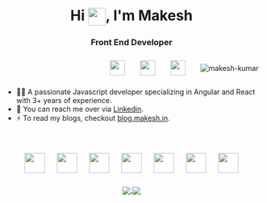 
<!-- https://media.tenor.com/Zh_jzyMKfn0AAAAi/wave-hello.gif -->
<!-- https://media.tenor.com/e3GqicbfhMYAAAAi/get-greeting-get-greetings.gif -->

<h1 align="center">Hi <img align="center" src="https://media.tenor.com/Zh_jzyMKfn0AAAAi/wave-hello.gif" width="35" height="35"/>, I'm Makesh</h1>
<h3 align="center">Front End Developer</h3>

<div align=center style="display: flex; align-items: center; justify-content: end; gap: 10px">
<a href="https://linkedin.com/in/makesh-kumar/"><img src="https://cdn.cdnlogo.com/logos/l/66/linkedin-icon.svg" width="30" hspace="10" vspace="10"></a>
  <a href="https://codepen.io/makesh-kumar"><img src="https://cdn.cdnlogo.com/logos/c/77/codepen-icon.svg" width="30" hspace="10" vspace="10"></a>
<a href="https://blog.makesh.in/"><img src="https://cdn.cdnlogo.com/logos/m/21/monogram-medium.svg" width="30" hspace="10" vspace="10"></a>
  <br><br>
   <p><img src="https://komarev.com/ghpvc/?username=makesh-kumar" alt="makesh-kumar" /></p>

</div>


- 👨‍💻 A passionate Javascript developer specializing in Angular and React with 3+ years of experience.
- 🤝 You can reach me over via [Linkedin](https://linkedin.com/in/makesh-kumar/).
- ⚡ To read my blogs, checkout [blog.makesh.in](https://blog.makesh.in/).

<br>

<p align="center">
  <img src="https://cdn.cdnlogo.com/logos/h/84/html.svg" width="auto" height="40" hspace="10" vspace="10">
  <img src="https://cdn.cdnlogo.com/logos/c/18/css.svg" width="auto" height="40" hspace="10" vspace="10">
 <img src="https://cdn.cdnlogo.com/logos/j/44/javascript.svg" width="auto" height="40" hspace="10" vspace="10">
  <img src="https://cdn.cdnlogo.com/logos/t/96/typescript.svg" width="auto" height="40" hspace="10" vspace="10">
 <img src="https://cdn.cdnlogo.com/logos/a/51/angular.svg" width="auto" height="40" hspace="10" vspace="10">
  <img src="https://cdn.cdnlogo.com/logos/r/21/react.svg" width="auto" height="40" hspace="10" vspace="10">
  <img src="https://cdn.cdnlogo.com/logos/n/94/nodejs-icon.svg" width="auto" height="40" hspace="10" vspace="10">
  
  
<!--   <img src="https://upload.wikimedia.org/wikipedia/commons/thumb/6/61/HTML5_logo_and_wordmark.svg/2048px-HTML5_logo_and_wordmark.svg.png" alt="html" width="auto" height="40">&nbsp;&nbsp;&nbsp;
  <img src='https://upload.wikimedia.org/wikipedia/commons/thumb/d/d5/CSS3_logo_and_wordmark.svg/1200px-CSS3_logo_and_wordmark.svg.png' alt="css" width="auto" height="40">&nbsp;&nbsp;&nbsp;
  <img src='https://upload.wikimedia.org/wikipedia/commons/6/6a/JavaScript-logo.png' height='40' width='auto' alt="js">
  <img src="https://upload.wikimedia.org/wikipedia/commons/thumb/a/a7/React-icon.svg/1280px-React-icon.svg.png" alt="react" width="auto" height="40"/>
  <img src="https://angular.io/assets/images/logos/angular/angular.svg" alt="angular" width="40" height="40"/>
<p align="center"> -->
  
<br>
  
  <div align=center >
    <a href="https://github.com/makesh-kumar/github-readme-stats">
      <img align="center" src="https://github-readme-stats.vercel.app/api?username=makesh-kumar&show_icons=true&theme=transparent" />
    </a>
<a href="https://github.com/makesh-kumar/github-readme-stats">
  <img align="center" src="https://github-readme-stats.vercel.app/api/top-langs/?username=makesh-kumar&hide_progress=true" />
</a>
<!-- <a href="https://github.com/anuraghazra/github-readme-stats">
  <img align="center" src="https://github-readme-stats.vercel.app/api?username=makesh-kumar&show_icons=true&theme=radical&line_height=27" alt="Makesh's github stats" />
</a> -->
    </div>
